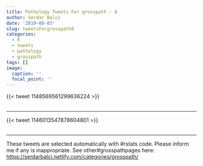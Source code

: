```yaml
---
title: Pathology Tweets For grosspath - 8
author: Serdar Balci
date: '2019-08-03'
slug: tweetsForgrosspath8
categories:
  - R
  - tweets
  - pathology
  - grosspath
tags: []
image:
  caption: ''
  focal_point: ''
---
```



{{< tweet 1148569561299636224 >}}
<br>
<br>
<hr>
{{< tweet 1146013547878604801 >}}
<br>
<br>
<hr>


These tweets are selected automatically with #rstats code. Please inform me if any is inappropriate.
See other#grosspathpages here: https://serdarbalci.netlify.com/categories/grosspath/
